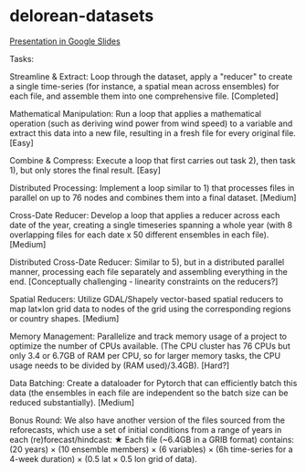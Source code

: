 # delorean-datasets

[Presentation in Google Slides](https://docs.google.com/presentation/d/1mpfY3Bmu7nKKs3hsE7gQqjQxMAWsZ8AWS16ghgJVVuQ/edit#slide=id.p)

Tasks:

Streamline & Extract: Loop through the dataset, apply a "reducer" to create a single time-series (for instance, a spatial mean across ensembles) for each file, and assemble them into one comprehensive file. [Completed]

Mathematical Manipulation: Run a loop that applies a mathematical operation (such as deriving wind power from wind speed) to a variable and extract this data into a new file, resulting in a fresh file for every original file. [Easy]

Combine & Compress: Execute a loop that first carries out task 2), then task 1), but only stores the final result. [Easy]

Distributed Processing: Implement a loop similar to 1) that processes files in parallel on up to 76 nodes and combines them into a final dataset. [Medium]

Cross-Date Reducer: Develop a loop that applies a reducer across each date of the year, creating a single timeseries spanning a whole year (with 8 overlapping files for each date x 50 different ensembles in each file). [Medium]

Distributed Cross-Date Reducer: Similar to 5), but in a distributed parallel manner, processing each file separately and assembling everything in the end. [Conceptually challenging - linearity constraints on the reducers?]

Spatial Reducers: Utilize GDAL/Shapely vector-based spatial reducers to map lat×lon grid data to nodes of the grid using the corresponding regions or country shapes. [Medium]

Memory Management: Parallelize and track memory usage of a project to optimize the number of CPUs available. (The CPU cluster has 76 CPUs but only 3.4 or 6.7GB of RAM per CPU, so for larger memory tasks, the CPU usage needs to be divided by (RAM used)/3.4GB). [Hard?]

Data Batching: Create a dataloader for Pytorch that can efficiently batch this data (the ensembles in each file are independent so the batch size can be reduced substantially). [Medium]

Bonus Round:
We also have another version of the files sourced from the reforecasts, which use a set of initial conditions from a range of years in each (re)forecast/hindcast:
★ Each file (~6.4GB in a GRIB format) contains:
(20 years) × (10 ensemble members) × (6 variables) × (6h time-series for a 4-week duration) × (0.5 lat × 0.5 lon grid of data).
